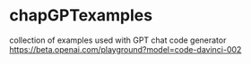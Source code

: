 # chapGPTexamples
collection of examples used with GPT chat code generator
https://beta.openai.com/playground?model=code-davinci-002
